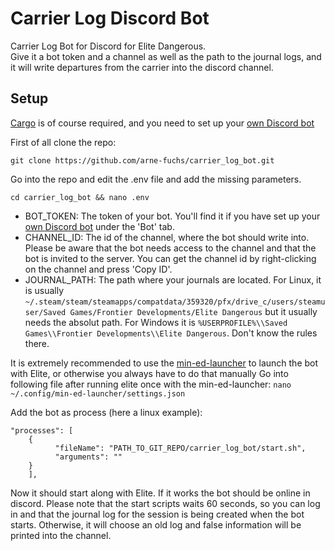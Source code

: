 # Carrier Log Discord Bot
Carrier Log Bot for Discord for Elite Dangerous. <br>
Give it a bot token and a channel as well as the path to the journal logs, and it will write departures from the carrier into the discord channel.

## Setup
<a href=https://www.rust-lang.org/tools/install>Cargo</a> is of course required, and you need to set up your <a href=https://discord.com/developers/applications>own Discord bot</a>

First of all clone the repo:

```git clone https://github.com/arne-fuchs/carrier_log_bot.git```

Go into the repo and edit the .env file and add the missing parameters.

```cd carrier_log_bot && nano .env```

* BOT_TOKEN: The token of your bot. You'll find it if you have set up your <a href=https://discord.com/developers/applications>own Discord bot</a> under the 'Bot' tab.
* CHANNEL_ID: The id of the channel, where the bot should write into. Please be aware that the bot needs access to the channel and that the bot is invited to the server. You can get the channel id by right-clicking on the channel and press 'Copy ID'.
* JOURNAL_PATH: The path where your journals are located. For Linux, it is usually ```~/.steam/steam/steamapps/compatdata/359320/pfx/drive_c/users/steamuser/Saved Games/Frontier Developments/Elite Dangerous``` but it usually needs the absolut path. For Windows it is ```%USERPROFILE%\\Saved Games\\Frontier Developments\\Elite Dangerous```. Don't know the rules there.

It is extremely recommended to use the <a href=https://github.com/rfvgyhn/min-ed-launcher>min-ed-launcher</a> to launch the bot with Elite, or otherwise you always have to do that manually
Go into following file after running elite once with the min-ed-launcher:
```nano ~/.config/min-ed-launcher/settings.json```

Add the bot as process (here a linux example):
```
"processes": [
	{
      	  "fileName": "PATH_TO_GIT_REPO/carrier_log_bot/start.sh",
      	  "arguments": ""
	}
    ],
```

Now it should start along with Elite. If it works the bot should be online in discord. Please note that the start scripts waits 60 seconds, so you can log in and that the journal log for the session is being created when the bot starts. Otherwise, it will choose an old log and false information will be printed into the channel.